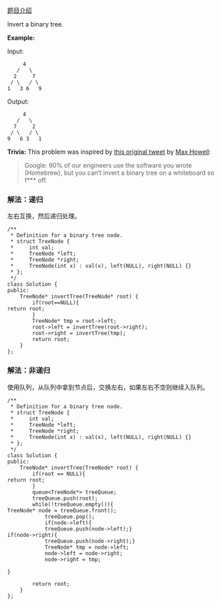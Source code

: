 [题目介绍](https://leetcode.com/problems/invert-binary-tree/)



Invert a binary tree.

**Example:**

Input:

```
     4
   /   \
  2     7
 / \   / \
1   3 6   9
```

Output:

```
     4
   /   \
  7     2
 / \   / \
9   6 3   1
```

**Trivia:**
This problem was inspired by [this original tweet](https://twitter.com/mxcl/status/608682016205344768) by [Max Howell](https://twitter.com/mxcl):

> Google: 90% of our engineers use the software you wrote (Homebrew), but you can’t invert a binary tree on a whiteboard so f*** off.



### 解法：递归

左右互换，然后递归处理。

```
/**
 * Definition for a binary tree node.
 * struct TreeNode {
 *     int val;
 *     TreeNode *left;
 *     TreeNode *right;
 *     TreeNode(int x) : val(x), left(NULL), right(NULL) {}
 * };
 */
class Solution {
public:
    TreeNode* invertTree(TreeNode* root) {
        if(root==NULL){
return root;
        }
        TreeNode* tmp = root->left;
        root->left = invertTree(root->right);
        root->right = invertTree(tmp);
        return root;
    }
};
```





### 解法：非递归

使用队列，从队列中拿到节点后，交换左右，如果左右不空则继续入队列。

```
/**
 * Definition for a binary tree node.
 * struct TreeNode {
 *     int val;
 *     TreeNode *left;
 *     TreeNode *right;
 *     TreeNode(int x) : val(x), left(NULL), right(NULL) {}
 * };
 */
class Solution {
public:
    TreeNode* invertTree(TreeNode* root) {
        if(root == NULL){
return root;
        }
        queue<TreeNode*> treeQueue;
        treeQueue.push(root);
        while(!treeQueue.empty()){
TreeNode* node = treeQueue.front();
            treeQueue.pop();
            if(node->left){
            treeQueue.push(node->left);}
if(node->right){
            treeQueue.push(node->right);}
            TreeNode* tmp = node->left;
            node->left = node->right;
            node->right = tmp;

}
        
        return root;
    }
};
```

